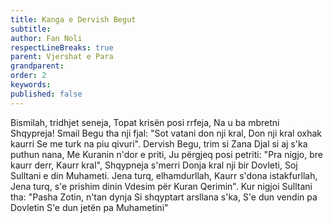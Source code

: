 ```yaml
---
title: Kanga e Dervish Begut
subtitle:
author: Fan Noli
respectLineBreaks: true
parent: Vjershat e Para
grandparent:
order: 2
keywords:
published: false
---
```



Bismilah, tridhjet seneja,
Topat krisën posi rrfeja,
Na u ba mbretni Shqypreja!
Smail Begu tha nji fjal:
"Sot vatani don nji kral,
Don nji kral oxhak kaurri
Se me turk na piu qivuri".
Dervish Begu, trim si Zana
Djal si aj s'ka puthun nana,
Me Kuranin n'dor e priti,
Ju përgjeq posi petriti:
"Pra nigjo, bre kaurr derr,
Kaurr kral", Shqypneja s'merri
Donja kral nji bir Dovleti,
Soj Sulltani e din Muhameti.
Jena turq, elhamdurllah,
Kaurr s'dona istakfurllah,
Jena turq, s'e prishim dinin
Vdesim për Kuran Qerimin".
Kur nigjoi Sulltani tha:
"Pasha Zotin, n'tan dynja
Si shqyptart arsllana s'ka,
S'e dun vendin pa Dovletin
S'e dun jetën pa Muhametini"
